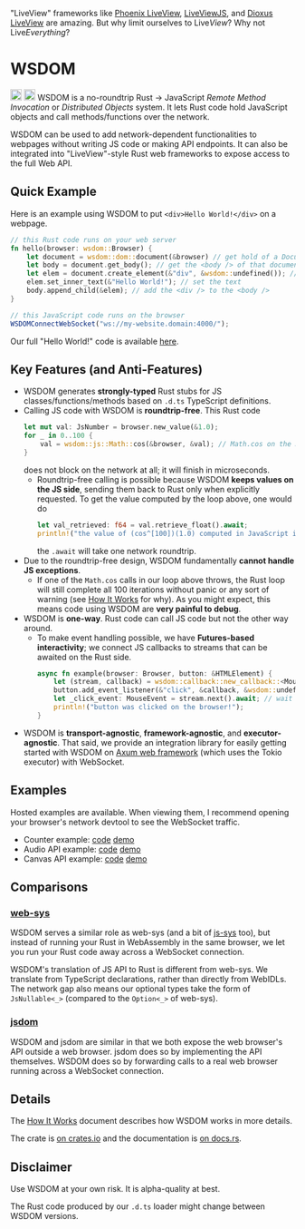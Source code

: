 "LiveView" frameworks like [Phoenix LiveView](https://github.com/phoenixframework/phoenix_live_view), [LiveViewJS](https://www.liveviewjs.com/), and [Dioxus LiveView](https://dioxuslabs.com/learn/0.5/reference/liveview) are amazing. But why limit ourselves to Live*View*? Why not Live*Everything*?

# WSDOM
[<img alt="crates.io" src="https://img.shields.io/crates/v/wsdom?style=for-the-badge" height="20">](https://crates.io/crates/wsdom)
[<img alt="crates.io" src="https://img.shields.io/docsrs/wsdom?style=for-the-badge" height="20">](https://docs.rs/wsdom)
WSDOM is a no-roundtrip Rust → JavaScript *Remote Method Invocation* or *Distributed Objects* system.
It lets Rust code hold JavaScript objects and call methods/functions over the network.

WSDOM can be used to add network-dependent functionalities to webpages without writing JS code or making API endpoints. It can also be integrated into "LiveView"-style Rust web frameworks to expose access to the full Web API.

## Quick Example
Here is an example using WSDOM to put `<div>Hello World!</div>` on a webpage.
```rust
// this Rust code runs on your web server
fn hello(browser: wsdom::Browser) {
    let document = wsdom::dom::document(&browser) // get hold of a Document object
    let body = document.get_body(); // get the <body /> of that document object
    let elem = document.create_element(&"div", &wsdom::undefined()); // create a <div />
    elem.set_inner_text(&"Hello World!"); // set the text
    body.append_child(&elem); // add the <div /> to the <body />
}
```
```js
// this JavaScript code runs on the browser
WSDOMConnectWebSocket("ws://my-website.domain:4000/");
```

Our full "Hello World!" code is available [here](/examples/hello/src/main.rs).

## Key Features (and Anti-Features)
-   WSDOM generates **strongly-typed** Rust stubs for JS classes/functions/methods based on `.d.ts` TypeScript definitions.
-   Calling JS code with WSDOM is **roundtrip-free**. This Rust code
    ```rust
    let mut val: JsNumber = browser.new_value(&1.0);
    for _ in 0..100 {
        val = wsdom::js::Math::cos(&browser, &val); // Math.cos on the JS side
    }
    ```
    does not block on the network at all; it will finish in microseconds.
    -   Roundtrip-free calling is possible because WSDOM **keeps values on the JS side**, sending them back to Rust only when explicitly requested.
        To get the value computed by the loop above, one would do
        ```rust
        let val_retrieved: f64 = val.retrieve_float().await;
        println!("the value of (cos^[100])(1.0) computed in JavaScript is {val_retrieved}");
        ```
        the `.await` will take one network roundtrip.
-   Due to the roundtrip-free design, WSDOM fundamentally **cannot handle JS exceptions**.
    -   If one of the `Math.cos` calls in our loop above throws,
        the Rust loop will still complete all 100 iterations without panic or any sort of warning (see [How It Works](how-it-works.md) for why).
        As you might expect, this means code using WSDOM are **very painful to debug**.
-   WSDOM is **one-way**. Rust code can call JS code but not the other way around.
    -   To make event handling possible, we have **Futures-based interactivity**;
        we connect JS callbacks to streams that can be awaited on the Rust side.
        ```rust
        async fn example(browser: Browser, button: &HTMLElement) {
            let (stream, callback) = wsdom::callback::new_callback::<MouseEvent>(&browser);
            button.add_event_listener(&"click", &callback, &wsdom::undefined());
            let _click_event: MouseEvent = stream.next().await; // wait for the Stream to yield
            println!("button was clicked on the browser!");
        }
        ```
-   WSDOM is **transport-agnostic**, **framework-agnostic**, and **executor-agnostic**.
    That said, we provide an integration library for easily getting started with WSDOM on
    [Axum web framework](https://github.com/tokio-rs/axum/) (which uses the Tokio executor) with WebSocket.

## Examples
Hosted examples are available.
When viewing them, I recommend opening your browser's network devtool to see the WebSocket traffic.
- Counter example: [code](/examples/many-examples/src/counter.rs) [demo](http://141.145.215.129:4000/counter)
- Audio API example: [code](/examples/many-examples/src/audio.rs) [demo](http://141.145.215.129:4000/audio)
- Canvas API example: [code](/examples/many-examples/src/canvas.rs) [demo](http://141.145.215.129:4000/canvas)

## Comparisons
### [web-sys](https://docs.rs/web-sys/latest/web_sys/)
WSDOM serves a similar role as web-sys (and a bit of [js-sys](https://docs.rs/js-sys/latest/js_sys/) too),
but instead of running your Rust in WebAssembly in the same browser,
we let you run your Rust code away across a WebSocket connection.

WSDOM's translation of JS API to Rust is different from web-sys.
We translate from TypeScript declarations, rather than directly from WebIDLs.
The network gap also means our optional types take the form of `JsNullable<_>` (compared to the `Option<_>` of web-sys).

### [jsdom](https://github.com/jsdom/jsdom)
WSDOM and jsdom are similar in that we both expose the web browser's API outside a web browser.
jsdom does so by implementing the API themselves.
WSDOM does so by forwarding calls to a real web browser running across a WebSocket connection.

## Details
The [How It Works](how-it-works.md) document describes how WSDOM works in more details.

The crate is [on crates.io](https://crates.io/crates/wsdom) and the documentation is [on docs.rs](https://docs.rs/wsdom/latest).

## Disclaimer

Use WSDOM at your own risk. It is alpha-quality at best.

The Rust code produced by our `.d.ts` loader might change between WSDOM versions.


